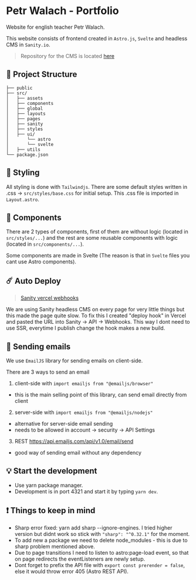 # Petr Walach - Portfolio
Website for english teacher Petr Walach.

This website consists of frontend created in ```Astro.js```, ```Svelte``` and headless CMS in ```Sanity.io```.

> Repository for the CMS is located [here](https://github.com/Kapaak/missile-sanity)

## 🚀 Project Structure

```text
├── public
├── src/
│   ├── assets
│   ├── components
│   ├── global
│   ├── layouts
│   ├── pages
│   ├── sanity
│   ├── styles
│   ├── ui/
│       └── astro
│       └── svelte
│   ├── utils
└── package.json
```

## 👾 Styling
All styling is done with ```Tailwindjs```. There are some default styles written in .css -> ```src/styles/base.css``` for initial setup. This .css file is imported in ```Layout.astro```.

## 🥗 Components
There are 2 types of components, first of them are without logic (located in ```src/styles/...```) and the rest are some reusable components with logic (located in ```src/components/...```).

Some components are made in Svelte (The reason is that in ```Svelte``` files you cant use Astro components).

## ☄️ Auto Deploy
>[Sanity vercel webhooks](https://www.lauraricher.co.uk/blog/deploy-sanity-studio-changes-with-vercel/)

We are using Sanity headless CMS on every page for very little things but this made the page quite slow. To fix this I created "deploy hook" in
Vercel and pasted the URL into Sanity -> API -> Webhooks. This way I dont need to use SSR, everytime I publish change the hook makes a new build.

## 📩 Sending emails
We use ```EmailJS``` library for sending emails on client-side.

There are 3 ways to send an email

1. client-side with `import emailjs from "@emailjs/browser"`

- this is the main selling point of this library, can send email directly from client

2. server-side with `import emailjs from "@emailjs/nodejs"`

- alternative for server-side email sending
- needs to be allowed in account -> security -> API Settings

3. REST https://api.emailjs.com/api/v1.0/email/send

- good way of sending email without any dependency


## 💡 Start the development
- Use yarn package manager.
- Development is in port 4321 and start it by typing ```yarn dev```.

## ❗️ Things to keep in mind
- Sharp error fixed: yarn add sharp --ignore-engines. I tried higher version but didnt work so stick with `"sharp": "^0.32.1"` for the moment.
- To add new a package we need to delete node_modules - this is due to sharp problem mentioned above.
- Due to page transitions I need to listen to astro:page-load event, so that on page redirects the eventListeners are newly setup.
- Dont forget to prefix the API file with `export const prerender = false`, else it would throw error 405 (Astro REST API).
